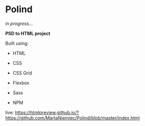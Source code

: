 # Polind
*in progress...*

**PSD to HTML project**

Built using:
* HTML
* CSS

* CSS Grid
* Flexbox
* Sass
* NPM

live: https://htmlpreview.github.io/?https://github.com/MartaNiemiec/Polind/blob/master/index.html
